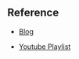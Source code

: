 Reference
---

- [Blog](https://www.pragimtech.com/blog/sql-optimization/how-is-data-stored-in-sql-database/)

- [Youtube Playlist](https://www.youtube.com/watch?v=C6XXKFz07D0&list=PL6n9fhu94yhXg5A0Fl3CQAo1PbOcRPjd0&index=6)